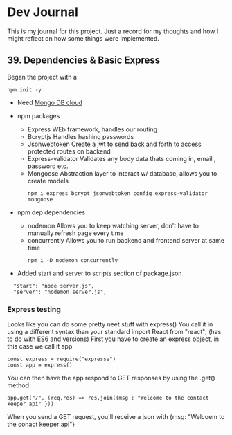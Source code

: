 # Dev Journal

This is my journal for this project. Just a record for my thoughts and how I might reflect on how some things were implemented.

## 39. Dependencies & Basic Express

Began the project with a

```
npm init -y
```

- Need [Mongo DB cloud](https://www.mongodb.com/cloud)
- npm packages

  - Express
    WEb framework, handles our routing
  - Bcryptjs
    Handles hashing passwords
  - Jsonwebtoken
    Create a jwt to send back and forth to access protected routes on backend
  - Express-validator
    Validates any body data thats coming in, email , password etc.
  - Mongoose
    Abstraction layer to interact w/ database, allows you to create models
    ```
    npm i express bcrypt jsonwebtoken config express-validator mongoose
    ```

- npm dep dependencies

  - nodemon
    Allows you to keep watching server, don't have to manually refresh page every time
  - concurrently
    Allows you to run backend and frontend server at same time
    ```
    npm i -D nodemon concurrently
    ```

- Added start and server to scripts section of package.json

```
  "start": "node server.js",
  "server": "nodemon server.js",
```

### Express testing

Looks like you can do some pretty neet stuff with express()
You call it in using a different syntax than your standard import React from "react"; (has to do with ES6 and versions)
First you have to create an express object, in this case we call it app

```
const express = require("expresse")
const app = express()
```

You can then have the app respond to GET responses by using the .get() method

```
app.get("/", (req,res) => res.join({msg : "Welcome to the contact keeper api" }))
```

When you send a GET request, you'll receive a json with {msg: "Welcoem to the conact keeper api"}
